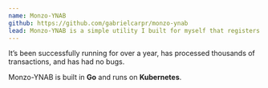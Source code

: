 ```yaml
---
name: Monzo-YNAB
github: https://github.com/gabrielcarpr/monzo-ynab
lead: Monzo-YNAB is a simple utility I built for myself that registers and receives webhooks from my Monzo bank account, and converts and records it within YNAB, a budgeting app.
---
```


It’s been successfully running for over a year, has processed thousands of transactions, and has had no bugs.

Monzo-YNAB is built in **Go** and runs on **Kubernetes**.
